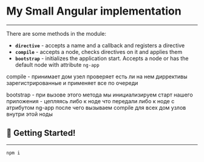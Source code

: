# My Small Angular implementation
---

There are some methods in the module:
- **`directive`** - accepts a  name and a callback and registers a directive
- **`compile`** - accepts a node, checks directives on it and applies them
- **`bootstrap`** - initializes the application start. Accepts a node or has the default node with attribute `ng-app`

compile - принимает дом узел проверяет есть ли на нем диррективы зарегистрированные и применяет все по очереди

bootstrap - при вызове этого метода мы инициализируем старт нашего приложения - цепляясь либо к ноде что передали либо к ноде с атрибутом ng-app после чего вызываем compile для всех дом узлов внутри этой ноды

## 🚩 Getting Started!
---
```sh
npm i
```